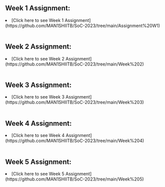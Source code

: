 ## Week 1 Assignment:
<li>
[Click here to see Week 1 Assignment](https://github.com/MAN1SHIITB/SoC-2023/tree/main/Assignment%20W1)
</li>

<br>

## Week 2 Assignment:
<li>
[Click here to see Week 2  Assignment](https://github.com/MAN1SHIITB/SoC-2023/tree/main/Week%202)
</li>

<br>

## Week 3 Assignment:
<li>
[Click here to see Week 3 Assignment](https://github.com/MAN1SHIITB/SoC-2023/tree/main/Week%203)
</li>

<br>

## Week 4 Assignment:
<li>
[Click here to see Week 4 Assignment](https://github.com/MAN1SHIITB/SoC-2023/tree/main/Week%204)
</li>

<br>

## Week 5 Assignment:
<li>[Click here to see Week 5 Assignment](https://github.com/MAN1SHIITB/SoC-2023/tree/main/Week%205)
</li>
